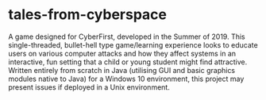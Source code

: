 # tales-from-cyberspace
A game designed for CyberFirst, developed in the Summer of 2019. This single-threaded, bullet-hell type game/learning experience looks to educate users on various computer attacks and how they affect systems in an interactive, fun setting that a child or young student might find attractive. Written entirely from scratch in Java (utilising GUI and basic graphics modules native to Java) for a Windows 10 environment, this project may present issues if deployed in a Unix environment. 
